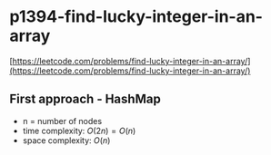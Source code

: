 # p1394-find-lucky-integer-in-an-array
[https://leetcode.com/problems/find-lucky-integer-in-an-array/](https://leetcode.com/problems/find-lucky-integer-in-an-array/)


## First approach - HashMap

- n = number of nodes
- time complexity: $O(2n) = O(n)$
- space complexity: $O(n)$
